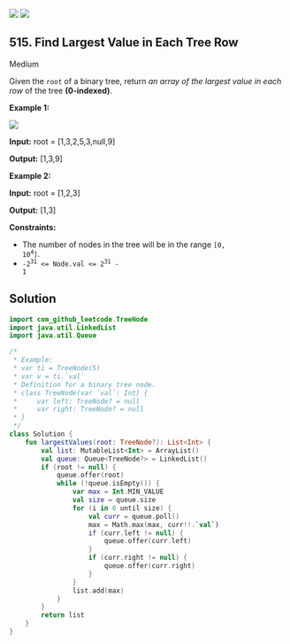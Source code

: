 [![](https://img.shields.io/github/stars/javadev/LeetCode-in-Kotlin?label=Stars&style=flat-square)](https://github.com/javadev/LeetCode-in-Kotlin)
[![](https://img.shields.io/github/forks/javadev/LeetCode-in-Kotlin?label=Fork%20me%20on%20GitHub%20&style=flat-square)](https://github.com/javadev/LeetCode-in-Kotlin/fork)

## 515\. Find Largest Value in Each Tree Row

Medium

Given the `root` of a binary tree, return _an array of the largest value in each row_ of the tree **(0-indexed)**.

**Example 1:**

![](https://assets.leetcode.com/uploads/2020/08/21/largest_e1.jpg)

**Input:** root = [1,3,2,5,3,null,9]

**Output:** [1,3,9]

**Example 2:**

**Input:** root = [1,2,3]

**Output:** [1,3]

**Constraints:**

*   The number of nodes in the tree will be in the range <code>[0, 10<sup>4</sup>]</code>.
*   <code>-2<sup>31</sup> <= Node.val <= 2<sup>31</sup> - 1</code>

## Solution

```kotlin
import com_github_leetcode.TreeNode
import java.util.LinkedList
import java.util.Queue

/*
 * Example:
 * var ti = TreeNode(5)
 * var v = ti.`val`
 * Definition for a binary tree node.
 * class TreeNode(var `val`: Int) {
 *     var left: TreeNode? = null
 *     var right: TreeNode? = null
 * }
 */
class Solution {
    fun largestValues(root: TreeNode?): List<Int> {
        val list: MutableList<Int> = ArrayList()
        val queue: Queue<TreeNode?> = LinkedList()
        if (root != null) {
            queue.offer(root)
            while (!queue.isEmpty()) {
                var max = Int.MIN_VALUE
                val size = queue.size
                for (i in 0 until size) {
                    val curr = queue.poll()
                    max = Math.max(max, curr!!.`val`)
                    if (curr.left != null) {
                        queue.offer(curr.left)
                    }
                    if (curr.right != null) {
                        queue.offer(curr.right)
                    }
                }
                list.add(max)
            }
        }
        return list
    }
}
```